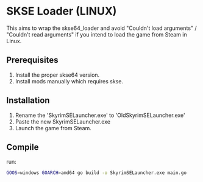 # SKSE Loader (LINUX)

This aims to wrap the skse64_loader and avoid "Couldn't load arguments" / "Couldn't read arguments" if you intend to load the game from Steam in Linux.


## Prerequisites

1. Install the proper skse64 version.
2. Install mods manually which requires skse.

## Installation

1. Rename the 'SkyrimSELauncher.exe' to 'OldSkyrimSELauncher.exe'
2. Paste the new SkyrimSELauncher.exe
3. Launch the game from Steam.

## Compile

run: 
```sh
GOOS=windows GOARCH=amd64 go build -o SkyrimSELauncher.exe main.go
```